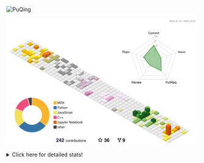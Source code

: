 ![PuQing](https://user-images.githubusercontent.com/27223114/171565019-9a56fae6-b08b-421f-99db-7e830da42371.png)

![](./profile-3d-contrib/profile-season-animate.svg)

<details>
<summary>Click here for detailed stats!</summary>

<!--START_SECTION:waka-->
![Lines of code](https://img.shields.io/badge/From%20Hello%20World%20I%27ve%20Written-841.6%20thousand%20lines%20of%20code-blue)

**🐱 My GitHub Data** 

> 📦 258.1 kB Used in GitHub's Storage 
 > 
> 🏆 200 Contributions in the Year 2023
 > 
> 🚫 Not Opted to Hire
 > 
> 📜 34 Public Repositories 
 > 
> 🔑 27 Private Repositories 
 > 
**I'm an Early 🐤** 

```text
🌞 Morning                493 commits         ████░░░░░░░░░░░░░░░░░░░░░   15.26 % 
🌆 Daytime                1612 commits        ████████████░░░░░░░░░░░░░   49.91 % 
🌃 Evening                306 commits         ██░░░░░░░░░░░░░░░░░░░░░░░   09.47 % 
🌙 Night                  819 commits         ██████░░░░░░░░░░░░░░░░░░░   25.36 % 
```


📊 **This Week I Spent My Time On** 

```text
💬 Programming Languages: 
RPMSpec                  53 mins             █████████████████████░░░░   84.65 % 
Markdown                 9 mins              ████░░░░░░░░░░░░░░░░░░░░░   15.35 % 

🔥 Editors: 
VS Code                  53 mins             █████████████████████░░░░   84.65 % 
Obsidian                 9 mins              ████░░░░░░░░░░░░░░░░░░░░░   15.35 % 

💻 Operating System: 
WSL                      53 mins             █████████████████████░░░░   84.65 % 
Windows                  9 mins              ████░░░░░░░░░░░░░░░░░░░░░   15.35 % 
```


<!--END_SECTION:waka-->
</details>
